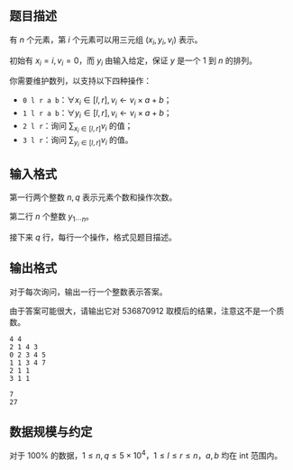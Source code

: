 ## 题目描述

有 $n$ 个元素，第 $i$ 个元素可以用三元组 $(x_i,y_i,v_i)$ 表示。

初始有 $x_i=i,v_i=0$，而 $y_i$ 由输入给定，保证 $y$ 是一个 $1$ 到 $n$ 的排列。

你需要维护数列，以支持以下四种操作：

- `0 l r a b`：$\forall x_i\in[l,r],v_i\gets v_i\times a+b$；
- `1 l r a b`：$\forall y_i\in[l,r],v_i\gets v_i\times a+b$；
- `2 l r`：询问 $\sum_{x_i\in[l,r]}v_i$ 的值；
- `3 l r`：询问 $\sum_{y_i\in[l,r]}v_i$ 的值。

## 输入格式

第一行两个整数 $n,q$ 表示元素个数和操作次数。

第二行 $n$ 个整数 $y_{1\cdots n}$。

接下来 $q$ 行，每行一个操作，格式见题目描述。

## 输出格式

对于每次询问，输出一行一个整数表示答案。

由于答案可能很大，请输出它对 $536870912$ 取模后的结果，注意这不是一个质数。

```input1
4 4 
2 1 4 3 
0 2 3 4 5 
1 1 3 4 7 
2 1 1 
3 1 1 
```

```output1
7 
27 
```

## 数据规模与约定

对于 $100\%$ 的数据，$1\leq n,q\leq 5\times 10^4$，$1\leq l\leq r\leq n$，$a,b$ 均在 $\text{int}$ 范围内。